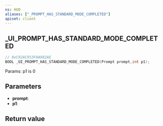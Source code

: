 ```yaml
---
ns: HUD
aliases: ["_PROMPT_HAS_STANDARD_MODE_COMPLETED"]
apiset: client
---
```

## _UI_PROMPT_HAS_STANDARD_MODE_COMPLETED

```c
// 0xC92AC953F0A982AE
BOOL _UI_PROMPT_HAS_STANDARD_MODE_COMPLETED(Prompt prompt,int p1);
```

Params: p1 is 0

## Parameters
* **prompt**:
* **p1**:

## Return value

